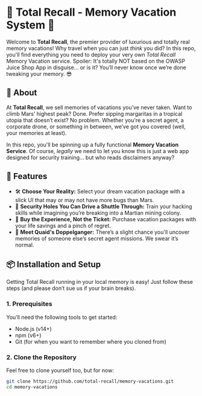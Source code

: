 # 🧠 Total Recall - Memory Vacation System 🧠

Welcome to **Total Recall**, the premier provider of luxurious and totally real memory vacations! Why travel when you can just *think* you did? In this repo, you'll find everything you need to deploy your very own *Total Recall* Memory Vacation service. Spoiler: It's totally NOT based on the OWASP Juice Shop App in disguise… or is it? You’ll never know once we’re done tweaking your memory. 😎

## 🚀 About

At **Total Recall**, we sell memories of vacations you’ve never taken. Want to climb Mars’ highest peak? Done. Prefer sipping margaritas in a tropical utopia that doesn’t exist? No problem. Whether you're a secret agent, a corporate drone, or something in between, we’ve got you covered (well, your memories at least).

In this repo, you'll be spinning up a fully functional **Memory Vacation Service**. Of course, *legally* we need to let you know this is just a web app designed for security training… but who reads disclaimers anyway?

## 🤯 Features

- 🛠 **Choose Your Reality:** Select your dream vacation package with a slick UI that may or may not have more bugs than Mars.
- 🔐 **Security Holes You Can Drive a Shuttle Through:** Train your hacking skills while imagining you’re breaking into a Martian mining colony.
- 🛒 **Buy the Experience, Not the Ticket:** Purchase vacation packages with your life savings and a pinch of regret.
- 🤖 **Meet Quaid's Doppelganger:** There’s a slight chance you'll uncover memories of someone else’s secret agent missions. We swear it’s normal.

## 📦 Installation and Setup

Getting Total Recall running in your local memory is easy! Just follow these steps (and please don’t sue us if your brain breaks).

### 1. **Prerequisites**

You’ll need the following tools to get started:

- Node.js (v14+)
- npm (v6+)
- Git (for when you want to remember where you cloned from)

### 2. **Clone the Repository**

Feel free to clone yourself too, but for now:

```bash
git clone https://github.com/total-recall/memory-vacations.git
cd memory-vacations